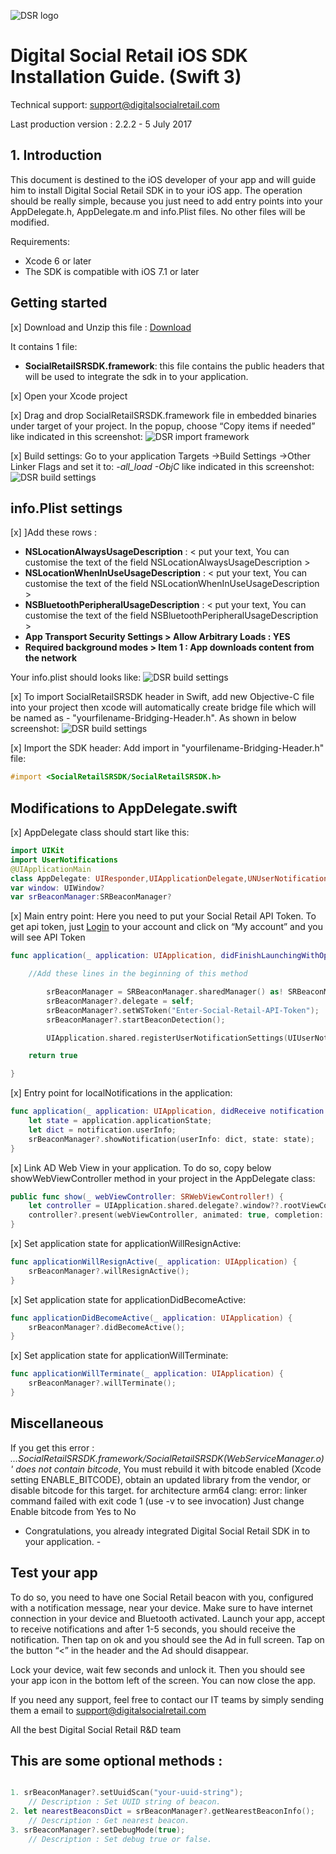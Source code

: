 ![DSR logo](http://cloud.digitalsocialretail.com/img/logo-long-v2.png)

# Digital Social Retail iOS SDK Installation Guide. (Swift 3)
Technical support: support@digitalsocialretail.com

Last production version : 2.2.2 - 5 July 2017

## 1. Introduction

This document is destined to the iOS developer of your app and will guide him to install Digital Social Retail SDK in to your iOS app. The operation should be really simple, because you just need to add entry points into your AppDelegate.h, AppDelegate.m and info.Plist files. No other files will be modified.

Requirements: 
- Xcode 6 or later
- The SDK is compatible with iOS 7.1 or later

## Getting started

[x] Download and Unzip this file : [Download](res/Digital_Social_Retail_SDK_iOS_v2.2.2.zip)

It contains 1 file:
- **SocialRetailSRSDK.framework**: this file contains the public headers that will be used to integrate the sdk in to your application.

[x] Open your Xcode project

[x] Drag and drop SocialRetailSRSDK.framework file in embedded binaries under target of your project. In the popup, choose “Copy items if needed”
like indicated in this screenshot:
![DSR import framework](res/importFramework.png)

[x] Build settings: Go to your application Targets ->Build Settings ->Other Linker Flags and set it to: *-all_load -ObjC* like indicated in this screenshot:
![DSR build settings](res/build-settings.png)

## info.Plist settings

[x] ]Add these rows :

- **NSLocationAlwaysUsageDescription** : < put your text, You can customise the text of the field NSLocationAlwaysUsageDescription >
- **NSLocationWhenInUseUsageDescription** : < put your text, You can customise the text of the field NSLocationWhenInUseUsageDescription >
- **NSBluetoothPeripheralUsageDescription** : < put your text, You can customise the text of the field NSBluetoothPeripheralUsageDescription >
- **App Transport Security Settings > Allow Arbitrary Loads : YES**
- **Required background modes > Item 1 : App downloads content from the network**

Your info.plist should looks like:
![DSR build settings](res/infoPlist.png)

[x] To import SocialRetailSRSDK header in Swift, add new Objective-C file into your project then xcode will automatically create bridge file which will be named as - "yourfilename-Bridging-Header.h". As shown in below screenshot: 
![DSR build settings](res/importSwiftHeader.png)

[x] Import the SDK header: Add import in "yourfilename-Bridging-Header.h" file:
```Objective-C
#import <SocialRetailSRSDK/SocialRetailSRSDK.h>
```

## Modifications to AppDelegate.swift
[x] AppDelegate class should start like this:
```Swift
import UIKit
import UserNotifications
@UIApplicationMain
class AppDelegate: UIResponder,UIApplicationDelegate,UNUserNotificationCenterDelegate,SRBeaconManagerDelegate{
var window: UIWindow?
var srBeaconManager:SRBeaconManager?
```
[x] Main entry point: Here you need to put your Social Retail API Token. To get api token, just <a href="https://cloud.digitalsocialretail.com" target="_blank">Login</a> to your account and click on “My account” and you will see API Token

```Swift
func application(_ application: UIApplication, didFinishLaunchingWithOptions launchOptions: [UIApplicationLaunchOptionsKey: Any]?) -> Bool {

    //Add these lines in the beginning of this method   

        srBeaconManager = SRBeaconManager.sharedManager() as! SRBeaconManager?;
        srBeaconManager?.delegate = self;
        srBeaconManager?.setWSToken("Enter-Social-Retail-API-Token");
        srBeaconManager?.startBeaconDetection();

        UIApplication.shared.registerUserNotificationSettings(UIUserNotificationSettings.init(types: [.alert, .sound], categories: nil));

    return true

}
```


[x] Entry point for localNotifications in the application:

```Swift
func application(_ application: UIApplication, didReceive notification: UILocalNotification) {
    let state = application.applicationState;
    let dict = notification.userInfo;
    srBeaconManager?.showNotification(userInfo: dict, state: state);
}
```

[x] Link AD Web View in your application. To do so, copy below showWebViewController method in your project in the AppDelegate class:

```Swift
public func show(_ webViewController: SRWebViewController!) {        
    let controller = UIApplication.shared.delegate?.window??.rootViewController;
    controller?.present(webViewController, animated: true, completion: nil);        
}
```

[x] Set application state for applicationWillResignActive:

```Swift
func applicationWillResignActive(_ application: UIApplication) {
    srBeaconManager?.willResignActive();
}
```

[x] Set application state for applicationDidBecomeActive:

```Swift
func applicationDidBecomeActive(_ application: UIApplication) {
    srBeaconManager?.didBecomeActive();
}
```

[x] Set application state for applicationWillTerminate:

```Swift
func applicationWillTerminate(_ application: UIApplication) {
    srBeaconManager?.willTerminate();
}
```

## Miscellaneous
If you get this error : *...SocialRetailSRSDK.framework/SocialRetailSRSDK(WebServiceManager.o)' does not contain bitcode*, You must rebuild it with bitcode enabled (Xcode setting ENABLE_BITCODE), obtain an updated library from the vendor, or disable bitcode for this target. for architecture arm64 clang: error: linker command failed with exit code 1 (use -v to see invocation)
Just change Enable bitcode from Yes to No


-   Congratulations, you already integrated Digital Social Retail SDK in to your application.   -

## Test your app

To do so, you need to have one Social Retail beacon with you, configured with a notification message, near your device. Make sure to have internet connection in your device and Bluetooth activated. Launch your app, accept to receive notifications and after 1-5 seconds, you should receive the notification. Then tap on ok and you should see the Ad in full screen. Tap on the button “<” in the header and the Ad should disappear.

Lock your device, wait few seconds and unlock it. Then you should see your app icon in the bottom left of the screen. You can now close the app.

If you need any support, feel free to contact our IT teams by simply sending them a email to support@digitalsocialretail.com


All the best
Digital Social Retail R&D team

## This are some optional methods : 

```Swift

1. srBeaconManager?.setUuidScan("your-uuid-string"); 
    // Description : Set UUID string of beacon.
2. let nearestBeaconsDict = srBeaconManager?.getNearestBeaconInfo();
    // Description : Get nearest beacon.
3. srBeaconManager?.setDebugMode(true);
    // Description : Set debug true or false.
```
